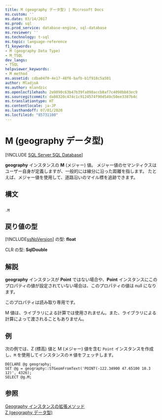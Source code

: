 ```yaml
---
title: M (geography データ型) | Microsoft Docs
ms.custom: ''
ms.date: 03/14/2017
ms.prod: sql
ms.prod_service: database-engine, sql-database
ms.reviewer: ''
ms.technology: t-sql
ms.topic: language-reference
f1_keywords:
- M (geography Data Type)
- M_TSQL
dev_langs:
- TSQL
helpviewer_keywords:
- M method
ms.assetid: cdba04f0-4e17-48f6-bafb-b1f918c5a501
author: MladjoA
ms.author: mlandzic
ms.openlocfilehash: 2a9890c63b47b39fa898accb8af7c4098bb83ec9
ms.sourcegitcommit: da88320c474c1c9124574f90d549c50ee3387b4c
ms.translationtype: HT
ms.contentlocale: ja-JP
ms.lasthandoff: 07/01/2020
ms.locfileid: "85731100"
---
```

# <a name="m-geography-data-type"></a>M (geography データ型)
[!INCLUDE [SQL Server SQL Database](../../includes/applies-to-version/sql-asdb.md)]

  **geography** インスタンスの **M** (メジャー) 値。 メジャー値のセマンティクスはユーザー自身が定義しますが、一般的には線分に沿った距離を指します。 たとえば、メジャー値を使用して、道路沿いのマイル標を追跡できます。  
  
## <a name="syntax"></a>構文  
  
```  
  
.M  
```  
  
## <a name="return-types"></a>戻り値の型  
 [!INCLUDE[ssNoVersion](../../includes/ssnoversion-md.md)] の型: **float**  
  
 CLR の型: **SqlDouble**  
  
## <a name="remarks"></a>解説  
 **geography** インスタンスが **Point** ではない場合や、**Point** インスタンスにこのプロパティの値が設定されていない場合は、このプロパティの値は null になります。  
  
 このプロパティは読み取り専用です。  
  
 M 値は、ライブラリによる計算では使用されません。また、ライブラリによる計算によって渡されることもありません。  
  
## <a name="examples"></a>例  
 次の例では、Z (標高) 値と M (メジャー) 値を含む `Point` インスタンスを作成し、`M` を使用してインスタンスの `M` 値をフェッチします。  
  
```  
DECLARE @g geography;  
SET @g = geography::STGeomFromText('POINT(-122.34900 47.65100 10.3 12)', 4326);  
SELECT @g.M;  
```  
  
## <a name="see-also"></a>参照  
 [Geography インスタンスの拡張メソッド](../../t-sql/spatial-geography/extended-methods-on-geography-instances.md)   
 [Z &#40;geography データ型&#41;](../../t-sql/spatial-geography/z-geography-data-type.md)  
  
  
